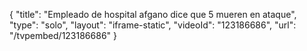 {
    "title": "Empleado de hospital afgano dice que 5 mueren en ataque",
    "type": "solo",
    "layout": "iframe-static",
    "videoId": "123186686",
    "url": "\/tvpembed\/123186686"
}